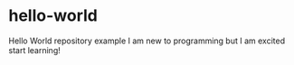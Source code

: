 # hello-world
Hello World repository example
I am new to programming but I am excited start learning!
